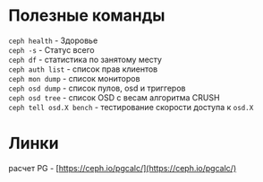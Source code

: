 # Полезные команды
`ceph health` - Здоровье \
`ceph -s` - Статус всего \
`ceph df` - статистика по занятому месту \
`ceph auth list` - список прав клиентов \
`ceph mon dump` - список мониторов \
`ceph osd dump` - список пулов, osd и триггеров \
`ceph osd tree` - список OSD с весам алгоритма CRUSH \
`ceph tell osd.X bench` - тестирование скорости доступа к `osd.X`

# Линки
расчет PG - [https://ceph.io/pgcalc/](https://ceph.io/pgcalc/)
